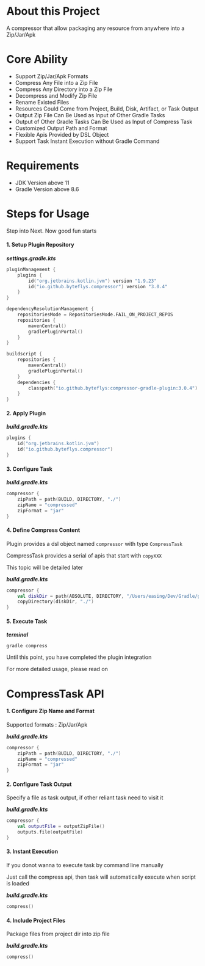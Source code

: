 # About this Project

A compressor that allow packaging any resource from anywhere into a Zip/Jar/Apk

# Core Ability

- Support Zip/Jar/Apk Formats
- Compress Any File into a Zip File
- Compress Any Directory into a Zip File
- Decompress and Modify Zip File
- Rename Existed Files
- Resources Could Come from Project, Build, Disk, Artifact, or Task Output
- Output Zip File Can Be Used as Input of Other Gradle Tasks
- Output of Other Gradle Tasks Can Be Used as Input of Compress Task
- Customized Output Path and Format
- Flexible Apis Provided by DSL Object
- Support Task Instant Execution without Gradle Command

# Requirements

- JDK Version above 11
- Gradle Version above 8.6

# Steps for Usage

Step into Next. Now good fun starts

#### 1. Setup Plugin Repository

**_settings.gradle.kts_**
```kotlin
pluginManagement {
    plugins {
        id("org.jetbrains.kotlin.jvm") version "1.9.23"
        id("io.github.byteflys.compressor") version "3.0.4"
    }
}

dependencyResolutionManagement {
    repositoriesMode = RepositoriesMode.FAIL_ON_PROJECT_REPOS
    repositories {
        mavenCentral()
        gradlePluginPortal()
    }
}

buildscript {
    repositories {
        mavenCentral()
        gradlePluginPortal()
    }
    dependencies {
        classpath("io.github.byteflys:compressor-gradle-plugin:3.0.4")
    }
}
```
#### 2. Apply Plugin

**_build.gradle.kts_**
```kotlin
plugins {
    id("org.jetbrains.kotlin.jvm")
    id("io.github.byteflys.compressor")
}
```

#### 3. Configure Task

**_build.gradle.kts_**
```kotlin
compressor {
    zipPath = path(BUILD, DIRECTORY, "./")
    zipName = "compressed"
    zipFormat = "jar"
}
```

#### 4. Define Compress Content

Plugin provides a dsl object named `compressor` with type `CompressTask`

CompressTask provides a serial of apis that start with `copyXXX`

This topic will be detailed later

**_build.gradle.kts_**
```kotlin
compressor {
    val diskDir = path(ABSOLUTE, DIRECTORY, "/Users/easing/Dev/Gradle/gradle-8.7")
    copyDirectory(diskDir, "./")
}
```

#### 5. Execute Task

**_terminal_**
```shell
gradle compress
```

Until this point, you have completed the plugin integration

For more detailed usage, please read on

# CompressTask API

#### 1. Configure Zip Name and Format

Supported formats : Zip/Jar/Apk

**_build.gradle.kts_**
```kotlin
compressor {
    zipPath = path(BUILD, DIRECTORY, "./")
    zipName = "compressed"
    zipFormat = "jar"
}
```

#### 2. Configure Task Output

Specify a file as task output, if other reliant task need to visit it

**_build.gradle.kts_**
```kotlin
compressor {
    val outputFile = outputZipFile()
    outputs.file(outputFile)
}
```

#### 3. Instant Execution

If you donot wanna to execute task by command line manually

Just call the compress api, then task will automatically execute when script is loaded

**_build.gradle.kts_**
```kotlin
compress()
```

#### 4. Include Project Files

Package files from project dir into zip file

**_build.gradle.kts_**
```kotlin
compress()
```

